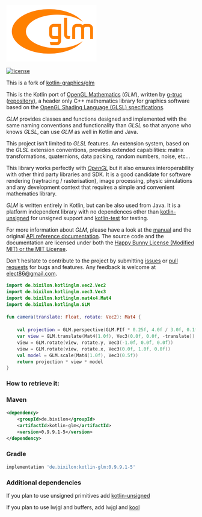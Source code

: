 ![glm](logo-mini.png)

[![license](https://img.shields.io/badge/License-MIT-orange.svg)](https://github.com/kotlin-graphics/glm/blob/master/LICENSE) 

This is a fork of [kotlin-graphics/glm](https://github.com/kotlin-graphics/glm)

This is the Kotlin port of [OpenGL Mathematics](http://glm.g-truc.net/) (*GLM*), written by [g-truc](https://github.com/Groovounet) ([repository](https://github.com/g-truc/glm)), a header only C++ mathematics library for graphics software based on the [OpenGL Shading Language (GLSL) specifications](https://www.opengl.org/registry/doc/GLSLangSpec.4.50.diff.pdf).

*GLM* provides classes and functions designed and implemented with the same naming conventions and functionality than *GLSL* so that anyone who knows *GLSL*, can use *GLM* as well in Kotlin and Java.

This project isn't limited to *GLSL* features. An extension system, based on the *GLSL* extension conventions, provides extended capabilities: matrix transformations, quaternions, data packing, random numbers, noise, etc...

This library works perfectly with *[OpenGL](https://www.opengl.org)* but it also ensures interoperability with other third party libraries and SDK. It is a good candidate for software rendering (raytracing / rasterisation), image processing, physic simulations and any development context that requires a simple and convenient mathematics library.

*GLM* is written entirely in Kotlin, but can be also used from Java. It is a platform independent library with no dependences other than [kotlin-unsigned](https://github.com/elect86/kotlin-unsigned) for unsigned support and [kotlin-test](https://github.com/kotlintest/kotlintest) for testing.

For more information about *GLM*, please have a look at the [manual](https://github.com/kotlin-graphics/glm/wiki) and the original [API reference documentation](http://glm.g-truc.net/0.9.8/api/index.html).
The source code and the documentation are licensed under both the [Happy Bunny License (Modified MIT) or the MIT License](https://github.com/kotlin-graphics/glm/wiki/Manual#section0).

Don't hesitate to contribute to the project by submitting [issues](https://github.com/kotlin-graphics/glm/issues) or [pull requests](https://github.com/kotlin-graphics/glm/pulls) for bugs and features. Any feedback is welcome at [elect86@gmail.com](mailto://elect86@gmail.com).

```kotlin
import de.bixilon.kotlinglm.vec2.Vec2
import de.bixilon.kotlinglm.vec3.Vec3
import de.bixilon.kotlinglm.mat4x4.Mat4
import de.bixilon.kotlinglm.GLM

fun camera(translate: Float, rotate: Vec2): Mat4 {

    val projection = GLM.perspective(GLM.PIf * 0.25f, 4.0f / 3.0f, 0.1f, 100.0f)
    var view = GLM.translate(Mat4(1.0f), Vec3(0.0f, 0.0f, -translate))
    view = GLM.rotate(view, rotate.y, Vec3(-1.0f, 0.0f, 0.0f))
    view = GLM.rotate(view, rotate.x, Vec3(0.0f, 1.0f, 0.0f))
    val model = GLM.scale(Mat4(1.0f), Vec3(0.5f))
    return projection * view * model
}
```

### How to retrieve it:


### Maven

```xml
<dependency>
    <groupId>de.bixilon</groupId>
    <artifactId>kotlin-glm</artifactId>
    <version>0.9.9.1-5</version>
</dependency>
```

### Gradle

```groovy
implementation 'de.bixilon:kotlin-glm:0.9.9.1-5'
```

### Additional dependencies
If you plan to use unsigned primitives add [kotlin-unsigned](https://github.com/kotlin-graphics/kotlin-unsigned)

If you plan to use lwjgl and buffers, add lwjgl and [kool](https://github.com/kotlin-graphics/kool)
